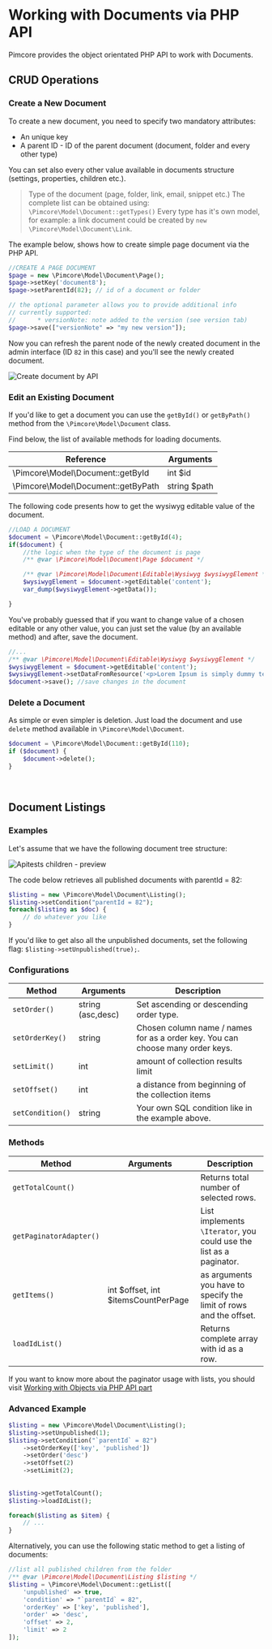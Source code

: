 # Working with Documents via PHP API

Pimcore provides the object orientated PHP API to work with Documents.

## CRUD Operations

### Create a New Document
To create a new document, you need to specify two mandatory attributes:
* An unique key
* A parent ID - ID of the parent document (document, folder and every other type)
 
You can set also every other value available in documents structure (settings, properties, children etc.).

> Type of the document (page, folder, link, email, snippet etc.) The complete list can be obtained using: `\Pimcore\Model\Document::getTypes()`
> Every type has it's own model, for example: a link document could be created by `new \Pimcore\Model\Document\Link`.

The example below, shows how to create simple page document via the PHP API. 

```php
//CREATE A PAGE DOCUMENT
$page = new \Pimcore\Model\Document\Page();
$page->setKey('document8');
$page->setParentId(82); // id of a document or folder

// the optional parameter allows you to provide additional info
// currently supported:
//      * versionNote: note added to the version (see version tab)
$page->save(["versionNote" => "my new version"]);
```

Now you can refresh the parent node of the newly created document in the admin interface (ID `82` in this case) and you'll 
see the newly created document. 

![Create document by API](../img/documents_api_create.png)

### Edit an Existing Document

If you'd like to get a document you can use the `getById()` or `getByPath()` method from the `\Pimcore\Model\Document` class.

Find below, the list of available methods for loading documents.

| Reference                          | Arguments    | 
|------------------------------------|--------------|
| \Pimcore\Model\Document::getById   | int $id      |
| \Pimcore\Model\Document::getByPath | string $path |

The following code presents how to get the wysiwyg editable value of the document.

```php
//LOAD A DOCUMENT
$document = \Pimcore\Model\Document::getById(4);
if($document) {
    //the logic when the type of the document is page
    /** @var \Pimcore\Model\Document\Page $document */

    /** @var \Pimcore\Model\Document\Editable\Wysiwyg $wysiwygElement */
    $wysiwygElement = $document->getEditable('content');
    var_dump($wysiwygElement->getData());

}
```

You've probably guessed that if you want to change value of a chosen editable or any other value, you can just set the value (by an available method) and after, save the document.

```php
//...
/** @var \Pimcore\Model\Document\Editable\Wysiwyg $wysiwygElement */
$wysiwygElement = $document->getEditable('content');
$wysiwygElement->setDataFromResource('<p>Lorem Ipsum is simply dummy text of the printing and typesetting.</p>');
$document->save(); //save changes in the document
```

### Delete a Document

As simple or even simpler is deletion. 
Just load the document and use `delete` method available in `\Pimcore\Model\Document`.

```php
$document = \Pimcore\Model\Document::getById(110);
if ($document) {
    $document->delete();
}
```

<a name="documentsListing">&nbsp;</a>

## Document Listings

### Examples

Let's assume that we have the following document tree structure: 

![Apitests children - preview](../img/documents_apitests_children_preview.png)

The code below retrieves all published documents with parentId = 82: 

```php
$listing = new \Pimcore\Model\Document\Listing(); 
$listing->setCondition("parentId = 82");
foreach($listing as $doc) {
    // do whatever you like
}
```

If you'd like to get also all the unpublished documents, set the following flag: `$listing->setUnpublished(true);`. 

### Configurations

| Method           | Arguments           | Description                                                                       |
|------------------|---------------------|-----------------------------------------------------------------------------------|
| `setOrder()`     | string (asc,desc)   | Set ascending or descending order type.                                           |
| `setOrderKey()`  | string              | Chosen column name / names for as a order key. You can choose many order keys.    |
| `setLimit()`     | int                 | amount of collection results limit                                                |
| `setOffset()`    | int                 | a distance from beginning of the collection items                                 |
| `setCondition()` | string              | Your own SQL condition like in the example above.                                 |


### Methods

| Method                  | Arguments                           | Description                                                                                 |
|-------------------------|-------------------------------------|---------------------------------------------------------------------------------------------|
| `getTotalCount()`       |                                     | Returns total number of selected rows.                                                      |
| `getPaginatorAdapter()` |                                     | List implements `\Iterator`, you could use the list as a paginator. |
| `getItems()`            | int $offset, int $itemsCountPerPage | as arguments you have to specify the limit of rows and the offset.                          |
| `loadIdList()`          |                                     | Returns complete array with id as a row.                                                    |

If you want to know more about the paginator usage with lists, you should visit [Working with Objects via PHP API part](../05_Objects/03_Working_with_PHP_API.md#zendPaginatorListing)


### Advanced Example


```php
$listing = new \Pimcore\Model\Document\Listing();
$listing->setUnpublished(1);
$listing->setCondition("`parentId` = 82")
    ->setOrderKey(['key', 'published'])
    ->setOrder('desc')
    ->setOffset(2)
    ->setLimit(2);
    
    
$listing->getTotalCount(); 
$listing->loadIdList(); 

foreach($listing as $item) {
    // ...
}
```

Alternatively, you can use the following static method to get a listing of documents: 

```php
//list all published children from the folder
/** @var \Pimcore\Model\Document\Listing $listing */
$listing = \Pimcore\Model\Document::getList([
    'unpublished' => true,
    'condition' => "`parentId` = 82",
    'orderKey' => ['key', 'published'],
    'order' => 'desc',
    'offset' => 2,
    'limit' => 2
]);
```



